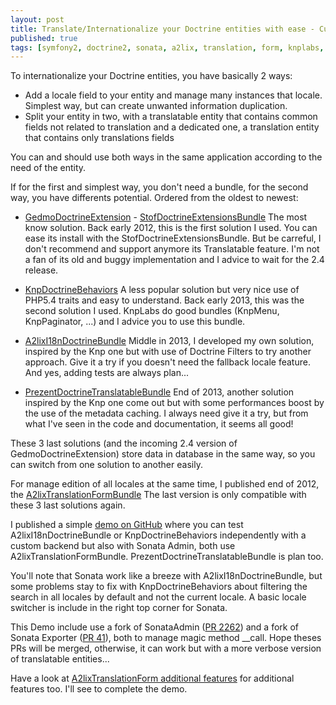 ```yaml
---
layout: post
title: Translate/Internationalize your Doctrine entities with ease - Custom backend and Sonata compatible
published: true
tags: [symfony2, doctrine2, sonata, a2lix, translation, form, knplabs, doctrineextension, doctrinebehaviors, prezent]
---
```


To internationalize your Doctrine entities, you have basically 2 ways:

- Add a locale field to your entity and manage many instances that locale. Simplest way, but can create unwanted information duplication.
- Split your entity in two, with a translatable entity that contains common fields not related to translation and a dedicated one, a translation entity that contains only translations fields

You can and should use both ways in the same application according to the need of the entity.

If for the first and simplest way, you don't need a bundle, for the second way, you have differents potential. Ordered from the oldest to newest:

- <a href="https://github.com/Atlantic18/DoctrineExtensions">GedmoDoctrineExtension</a> - <a href="https://github.com/stof/StofDoctrineExtensionsBundle">StofDoctrineExtensionsBundle</a> The most know solution. Back early 2012, this is the first solution I used. You can ease its install with the StofDoctrineExtensionsBundle.
But be carreful, I don't recommend and support anymore its Translatable feature.
I'm not a fan of its old and buggy implementation and I advice to wait for the 2.4 release.

- <a href="https://github.com/KnpLabs/DoctrineBehaviors#translatable">KnpDoctrineBehaviors</a> A less popular solution but very nice use of PHP5.4 traits and easy to understand. Back early 2013, this was the second solution I used.
KnpLabs do good bundles (KnpMenu, KnpPaginator, ...) and I advice you to use this bundle.

- <a href="https://github.com/a2lix/I18nDoctrineBundle">A2lixI18nDoctrineBundle</a>
Middle in 2013, I developed my own solution, inspired by the Knp one but with use of Doctrine Filters to try another approach.
Give it a try if you doesn't need the fallback locale feature. And yes, adding tests are always plan...

- <a href="https://github.com/Prezent/doctrine-translatable-bundle">PrezentDoctrineTranslatableBundle</a>
End of 2013, another solution inspired by the Knp one come out but with some performances boost by the use of the metadata caching.
I always need give it a try, but from what I've seen in the code and documentation, it seems all good!


These 3 last solutions (and the incoming 2.4 version of GedmoDoctrineExtension) store data in database in the same way, so you can switch from one solution to another easily.

For manage edition of all locales at the same time, I published end of 2012, the <a href="https://github.com/a2lix/TranslationFormBundle">A2lixTranslationFormBundle</a>
The last version is only compatible with these 3 last solutions again.


I published a simple <a href="https://github.com/a2lix/Demo">demo on GitHub</a> where you can test A2lixI18nDoctrineBundle or KnpDoctrineBehaviors independently
with a custom backend but also with Sonata Admin, both use A2lixTranslationFormBundle. PrezentDoctrineTranslatableBundle is plan too.

You'll note that Sonata work like a breeze with A2lixI18nDoctrineBundle, but some problems stay to fix with KnpDoctrineBehaviors about filtering the search in all locales by default and not the current locale.
A basic locale switcher is include in the right top corner for Sonata.

This Demo include use a fork of SonataAdmin (<a href="https://github.com/sonata-project/SonataAdminBundle/pull/2262">PR 2262</a>) and a fork of Sonata Exporter
(<a href="https://github.com/sonata-project/exporter/pull/41">PR 41</a>), both to manage magic method __call. Hope theses PRs will be merged, otherwise, it can work but with a more verbose version of translatable entities...

Have a look at <a href="http://a2lix.fr/bundles/translation-form/#bundle-additional">A2lixTranslationForm additional features</a> for additional features too.
I'll see to complete the demo.
